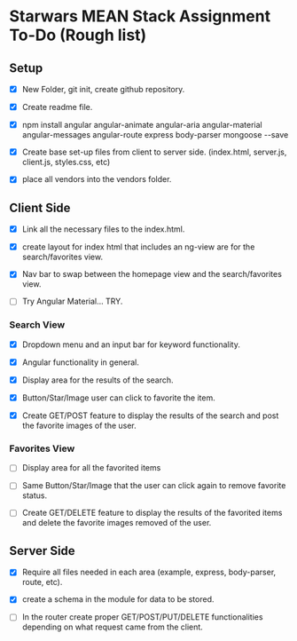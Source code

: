 # Starwars MEAN Stack Assignment To-Do (Rough list)

## Setup

- [x] New Folder, git init, create github repository.

- [x] Create readme file.

- [x] npm install angular angular-animate angular-aria angular-material angular-messages angular-route express body-parser mongoose --save

- [x] Create base set-up files from client to server side. (index.html, server.js, client.js, styles.css, etc)

- [x] place all vendors into the vendors folder.


## Client Side 

- [x] Link all the necessary files to the index.html.

- [x] create layout for index html that includes an ng-view are for the search/favorites view. 

- [x] Nav bar to swap between the homepage view and the search/favorites view. 

- [ ] Try Angular Material... TRY.


### Search View

- [x] Dropdown menu and an input bar for keyword functionality.

- [x] Angular functionality in general.

- [x] Display area for the results of the search. 

- [x] Button/Star/Image user can click to favorite the item.

- [x] Create GET/POST feature to display the results of the search and post the favorite images of the user. 


### Favorites View

- [ ] Display area for all the favorited items

- [ ] Same Button/Star/Image that the user can click again to remove favorite status.

- [ ] Create GET/DELETE feature to display the results of the favorited items and delete the favorite images removed of the user. 

## Server Side

- [x] Require all files needed in each area (example, express, body-parser, route, etc).

- [x] create a schema in the module for data to be stored. 

- [ ] In the router create proper GET/POST/PUT/DELETE functionalities depending on what request came from the client.
